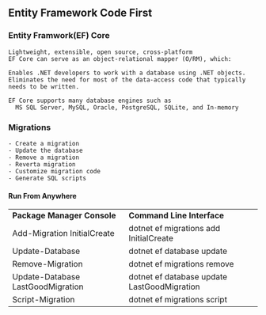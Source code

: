 ## Entity Framework Code First

### Entity Framwork(EF) Core
```
Lightweight, extensible, open source, cross-platform 
EF Core can serve as an object-relational mapper (O/RM), which:

Enables .NET developers to work with a database using .NET objects.
Eliminates the need for most of the data-access code that typically needs to be written.

EF Core supports many database engines such as
  MS SQL Server, MySQL, Oracle, PostgreSQL, SQLite, and In-memory
```

### Migrations
```
- Create a migration
- Update the database
- Remove a migration
- Reverta migration
- Customize migration code
- Generate SQL scripts
```

#### Run From Anywhere
<table>
  <tr>
    <td><strong>Package Manager Console</strong></td>
    <td><strong>Command Line Interface</strong></td>
  </tr>  
  <tr>
    <td>Add-Migration InitialCreate</td>
    <td>dotnet ef migrations add InitialCreate</td>
  </tr>
   <tr>
    <td>Update-Database</td>
    <td>dotnet ef database update</td>
  </tr>
   <tr>
    <td>Remove-Migration</td>
    <td>dotnet ef migrations remove</td>
  </tr>
   <tr>
    <td>Update-Database LastGoodMigration</td>
    <td>dotnet ef database update LastGoodMigration</td>
  </tr>
   <tr>
    <td>Script-Migration</td>
    <td>dotnet ef migrations script</td>
  </tr>
</table>
